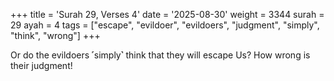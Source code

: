 +++
title = 'Surah 29, Verses 4'
date = '2025-08-30'
weight = 3344
surah = 29
ayah = 4
tags = ["escape", "evildoer", "evildoers", "judgment", "simply", "think", "wrong"]
+++

Or do the evildoers ˹simply˺ think that they will escape Us? How wrong is their judgment!